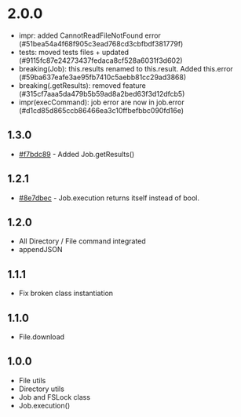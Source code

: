 # 2.0.0 

- impr: added CannotReadFileNotFound error (#51bea54a4f68f905c3ead768cd3cbfbdf381779f)
- tests: moved tests files + updated (#9115fc87e24273437fedaca8cf528a6031f3d602)
- breaking(Job): this.results renamed to this.result. Added this.error (#59ba637eafe3ae95fb7410c5aebb81cc29ad3868)
- breaking(.getResults): removed feature (#315cf7aaa5da479b5b59ad8a2bed63f3d12dfcb5)
- impr(execCommand): job error are now in job.error (#d1cd85d865ccb86466ea3c10ffbefbbc090fd16e)

## 1.3.0

- [#f7bdc89](https://github.com/Alex-Werner/FSLockJS/commit/f7bdc89b7beaddb04ff03f45d39cf59d3511bc02) - Added Job.getResults()

## 1.2.1

- [#8e7dbec](https://github.com/Alex-Werner/FSLockJS/commit/8e7dbec3e81f3a837dadd92ae3927507baeaf75c) - Job.execution returns itself instead of bool.

## 1.2.0 
- All Directory / File command integrated
- appendJSON

## 1.1.1 
- Fix broken class instantiation

## 1.1.0 

- File.download

## 1.0.0 

- File utils
- Directory utils
- Job and FSLock class
- Job.execution()
